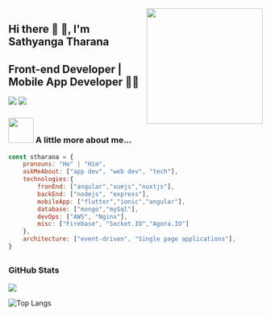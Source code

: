 <img align='right' src="https://media.giphy.com/media/M9gbBd9nbDrOTu1Mqx/giphy.gif" width="230">

## Hi there 👋 🙏, I'm Sathyanga Tharana 
## Front-end Developer | Mobile App Developer 👨‍💻

[![](https://img.shields.io/badge/LinkedIn-stharana-blue)](https://www.linkedin.com/in/stharana/)
[![](https://img.shields.io/badge/Gmail-stharana@gmail.com-red)](mailto:stharana2013@gmail.com)


### <img src="https://media.giphy.com/media/VgCDAzcKvsR6OM0uWg/giphy.gif" width="50"> A little more about me...  

```javascript
const stharana = {
    pronouns: "He" | "Him",
    askMeAbout: ["app dev", "web dev", "tech"],
    technologies:{
        fronEnd: ["angular","vuejs","nuxtjs"],
        backEnd: ["nodejs", "express"],
        mobileApp: ["flutter","ionic","angular"],
        database: ["mongo","mySql"],
        devOps: ["AWS", "Nginx"],
        misc: ["Firebase", "Socket.IO","Agora.IO"]
    },
    architecture: ["event-driven", "Single page applications"],
}
```
## <h3 align="left">GitHub Stats</h3>

<a href="">
  <img align="centre" src="https://github-readme-stats.vercel.app/api?username=stharana&count_private=true&include_all_commits=true&show_icons=true&title_color=007bff&text_color=e7e7e7&icon_color=007bff&bg_color=171c28" />
<a />

![Top Langs](https://github-readme-stats.vercel.app/api/top-langs/?username=stharana&layout=compact&title_color=007bff&text_color=e7e7e7&icon_color=007bff&bg_color=171c28)

